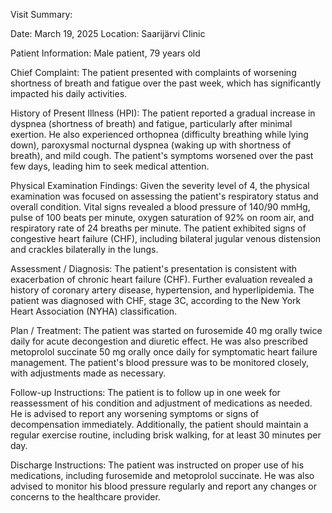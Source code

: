 Visit Summary:

Date: March 19, 2025
Location: Saarijärvi Clinic

Patient Information:
Male patient, 79 years old

Chief Complaint:
The patient presented with complaints of worsening shortness of breath and fatigue over the past week, which has significantly impacted his daily activities.

History of Present Illness (HPI):
The patient reported a gradual increase in dyspnea (shortness of breath) and fatigue, particularly after minimal exertion. He also experienced orthopnea (difficulty breathing while lying down), paroxysmal nocturnal dyspnea (waking up with shortness of breath), and mild cough. The patient's symptoms worsened over the past few days, leading him to seek medical attention.

Physical Examination Findings:
Given the severity level of 4, the physical examination was focused on assessing the patient's respiratory status and overall condition. Vital signs revealed a blood pressure of 140/90 mmHg, pulse of 100 beats per minute, oxygen saturation of 92% on room air, and respiratory rate of 24 breaths per minute. The patient exhibited signs of congestive heart failure (CHF), including bilateral jugular venous distension and crackles bilaterally in the lungs.

Assessment / Diagnosis:
The patient's presentation is consistent with exacerbation of chronic heart failure (CHF). Further evaluation revealed a history of coronary artery disease, hypertension, and hyperlipidemia. The patient was diagnosed with CHF, stage 3C, according to the New York Heart Association (NYHA) classification.

Plan / Treatment:
The patient was started on furosemide 40 mg orally twice daily for acute decongestion and diuretic effect. He was also prescribed metoprolol succinate 50 mg orally once daily for symptomatic heart failure management. The patient's blood pressure was to be monitored closely, with adjustments made as necessary.

Follow-up Instructions:
The patient is to follow up in one week for reassessment of his condition and adjustment of medications as needed. He is advised to report any worsening symptoms or signs of decompensation immediately. Additionally, the patient should maintain a regular exercise routine, including brisk walking, for at least 30 minutes per day.

Discharge Instructions:
The patient was instructed on proper use of his medications, including furosemide and metoprolol succinate. He was also advised to monitor his blood pressure regularly and report any changes or concerns to the healthcare provider.